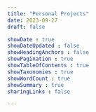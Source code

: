 ```yaml
---
title: "Personal Projects"
date: 2023-09-27
draft: false

showDate : true
showDateUpdated : false
showHeadingAnchors : false
showPagination : true
showTableOfContents : true
showTaxonomies : true 
showWordCount : true
showSummary : true
sharingLinks : false

---
```


